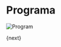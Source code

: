 # Programa

<img class="screenshot" alt="Program" src="/docs/assets/img/schools/setup/program.png">

{next}
